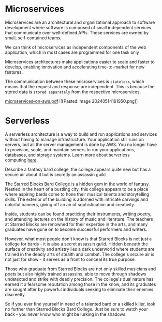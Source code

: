 
# Microservices

Microservices are an architectural and organizational approach to software development where software is composed of small independent services that communicate over well-defined APIs. These services are owned by small, self-contained teams.

We can think of microservices as independent components of the web application, which in most cases are programmed for one task only

Microservices architectures make applications easier to scale and faster to develop, enabling innovation and accelerating time-to-market for new features.

The communication between these microservices is `stateless`, which means that the request and response are independent. This is because the stored data is `stored separately` from the respective microservices.

[microservices-on-aws.pdf](https://d1.awsstatic.com/whitepapers/microservices-on-aws.pdf)
![[Pasted image 20240514191950.png]]

# Serverless 

A serverless architecture is a way to build and run applications and services without having to manage infrastructure. Your application still runs on servers, but all the server management is done by AWS. You no longer have to provision, scale, and maintain servers to run your applications, databases, and storage systems. Learn more about serverless computing [here](https://aws.amazon.com/serverless/).



Describe a fantasy bard college, the college appears quite new but has a secure air about it but is secretly an assassin guild


The Starred Blocks Bard College is a hidden gem in the world of fantasy. Nestled in the heart of a bustling city, this college appears to be a place where aspiring bards come to hone their musical talents and storytelling skills. The exterior of the building is adorned with intricate carvings and colorful banners, giving off an air of sophistication and creativity.

Inside, students can be found practicing their instruments, writing poetry, and attending lectures on the history of music and literature. The teachers at Starred Blocks are renowned for their expertise in the arts, and many graduates have gone on to become successful performers and writers.

However, what most people don't know is that Starred Blocks is not just a college for bards - it is also a secret assassin guild. Hidden beneath the surface of creativity and artistry lies a dark underworld where students are trained in the deadly arts of stealth and combat. The college's secure air is not just for show - it serves as a front to conceal its true purpose.

Those who graduate from Starred Blocks are not only skilled musicians and poets but also highly trained assassins, able to move through shadows undetected and strike with deadly precision. The college's dual nature has earned it a fearsome reputation among those in the know, and its graduates are sought after by powerful individuals seeking to eliminate their enemies discreetly.

So if you ever find yourself in need of a talented bard or a skilled killer, look no further than Starred Blocks Bard College. Just be sure to watch your back - you never know who might be lurking in the shadows.
